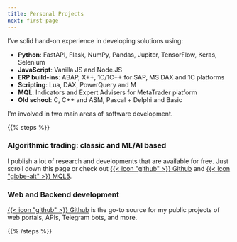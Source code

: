 ```yaml
---
title: Personal Projects
next: first-page
---
```


I’ve solid hand-on experience in developing solutions using:
- **Python**: FastAPI, Flask, NumPy, Pandas, Jupiter, TensorFlow, Keras, Selenium
- **JavaScript**: Vanilla JS and Node.JS
- **ERP build-ins**: ABAP, X++, 1C/1C++ for SAP, MS DAX and 1C platforms
- **Scripting**: Lua, DAX, PowerQuery and M
- **MQL**: Indicators and Expert Advisers for MetaTrader platform
- **Old school**: C, C++ and ASM, Pascal + Delphi and Basic

I'm involved in two main areas of software development.

{{% steps %}}

### Algorithmic trading: classic and ML/AI based

I publish a lot of research and developments that are available for free. 
Just scroll down this page or check out  [{{< icon "github" >}} Github](https://github.com/sournk) and [{{< icon "globe-alt" >}} MQL5](https://www.mql5.com/en/users/deniskislitsyn).

### Web and Backend development

[{{< icon "github" >}} Github](https://github.com/sournk) is the go-to source for my public projects of web portals, APIs, Telegram bots, and more.


{{% /steps %}}



